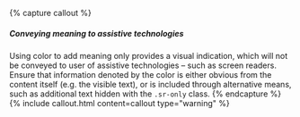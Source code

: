 {% capture callout %}
##### Conveying meaning to assistive technologies

Using color to add meaning only provides a visual indication, which will not be conveyed to user of assistive technologies – such as screen readers. Ensure that information denoted by the color is either obvious from the content itself (e.g. the visible text), or is included through alternative means, such as additional text hidden with the `.sr-only` class.
{% endcapture %}
{% include callout.html content=callout type="warning" %}
